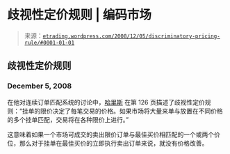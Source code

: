 <!--yml

category: 未分类

date: 2024-05-12 19:40:27

-->

# 歧视性定价规则 | 编码市场

> 来源：[`etrading.wordpress.com/2008/12/05/discriminatory-pricing-rule/#0001-01-01`](https://etrading.wordpress.com/2008/12/05/discriminatory-pricing-rule/#0001-01-01)

## 歧视性定价规则

### December 5, 2008

在他对连续订单匹配系统的讨论中，[哈里斯](http://www.tradingandexchanges.com/) 在第 126 页描述了歧视性定价规则：“挂单的限价决定了每笔交易的价格。如果市场将大量来单与放置在不同价格的多个挂单匹配，交易将在各种限价上进行。”

这意味着如果一个市场可成交的卖出限价订单与最佳买价相匹配的一个或两个价位，那么对于挂单在最佳买价的立即执行卖出订单来说，就没有价格改善。
